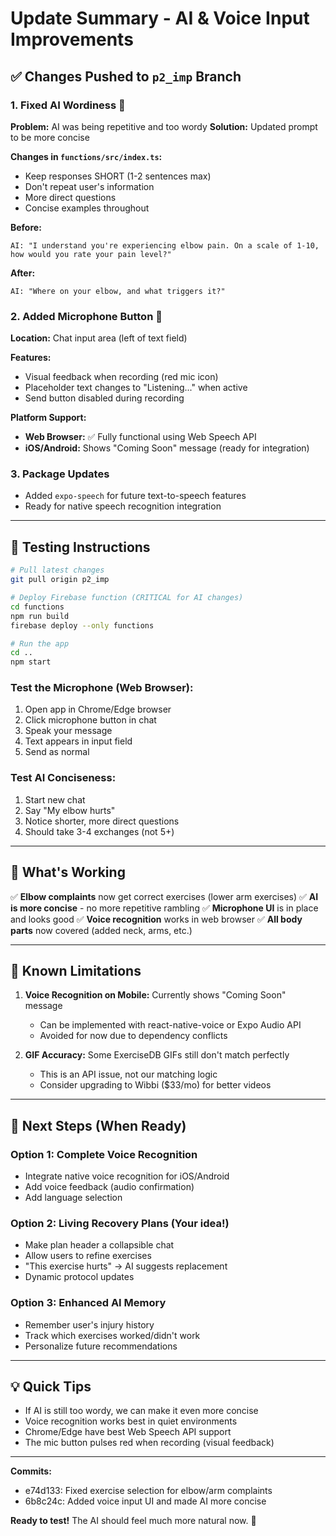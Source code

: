 # Update Summary - AI & Voice Input Improvements

## ✅ Changes Pushed to `p2_imp` Branch

### 1. **Fixed AI Wordiness** 🎯
**Problem:** AI was being repetitive and too wordy
**Solution:** Updated prompt to be more concise

**Changes in `functions/src/index.ts`:**
- Keep responses SHORT (1-2 sentences max)
- Don't repeat user's information
- More direct questions
- Concise examples throughout

**Before:**
```
AI: "I understand you're experiencing elbow pain. On a scale of 1-10, how would you rate your pain level?"
```

**After:**
```
AI: "Where on your elbow, and what triggers it?"
```

### 2. **Added Microphone Button** 🎤
**Location:** Chat input area (left of text field)

**Features:**
- Visual feedback when recording (red mic icon)
- Placeholder text changes to "Listening..." when active
- Send button disabled during recording

**Platform Support:**
- **Web Browser:** ✅ Fully functional using Web Speech API
- **iOS/Android:** Shows "Coming Soon" message (ready for integration)

### 3. **Package Updates**
- Added `expo-speech` for future text-to-speech features
- Ready for native speech recognition integration

---

## 📱 Testing Instructions

```bash
# Pull latest changes
git pull origin p2_imp

# Deploy Firebase function (CRITICAL for AI changes)
cd functions
npm run build
firebase deploy --only functions

# Run the app
cd ..
npm start
```

### Test the Microphone (Web Browser):
1. Open app in Chrome/Edge browser
2. Click microphone button in chat
3. Speak your message
4. Text appears in input field
5. Send as normal

### Test AI Conciseness:
1. Start new chat
2. Say "My elbow hurts"
3. Notice shorter, more direct questions
4. Should take 3-4 exchanges (not 5+)

---

## 🎯 What's Working

✅ **Elbow complaints** now get correct exercises (lower arm exercises)
✅ **AI is more concise** - no more repetitive rambling
✅ **Microphone UI** is in place and looks good
✅ **Voice recognition** works in web browser
✅ **All body parts** now covered (added neck, arms, etc.)

---

## 📝 Known Limitations

1. **Voice Recognition on Mobile:** Currently shows "Coming Soon" message
   - Can be implemented with react-native-voice or Expo Audio API
   - Avoided for now due to dependency conflicts

2. **GIF Accuracy:** Some ExerciseDB GIFs still don't match perfectly
   - This is an API issue, not our matching logic
   - Consider upgrading to Wibbi ($33/mo) for better videos

---

## 🚀 Next Steps (When Ready)

### **Option 1: Complete Voice Recognition**
- Integrate native voice recognition for iOS/Android
- Add voice feedback (audio confirmation)
- Add language selection

### **Option 2: Living Recovery Plans** (Your idea!)
- Make plan header a collapsible chat
- Allow users to refine exercises
- "This exercise hurts" → AI suggests replacement
- Dynamic protocol updates

### **Option 3: Enhanced AI Memory**
- Remember user's injury history
- Track which exercises worked/didn't work
- Personalize future recommendations

---

## 💡 Quick Tips

- If AI is still too wordy, we can make it even more concise
- Voice recognition works best in quiet environments
- Chrome/Edge have best Web Speech API support
- The mic button pulses red when recording (visual feedback)

---

**Commits:**
- e74d133: Fixed exercise selection for elbow/arm complaints
- 6b8c24c: Added voice input UI and made AI more concise

**Ready to test!** The AI should feel much more natural now. 🎉